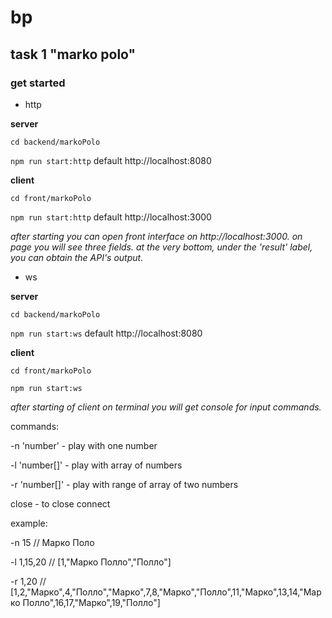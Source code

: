 # bp

## task 1 "marko polo"
### get started

- http

**server**

`cd backend/markoPolo`

`npm run start:http`
default http://localhost:8080

**client**

`cd front/markoPolo`

`npm run start:http`
default http://localhost:3000

_after starting you can open front interface on http://localhost:3000.
on page you will see three fields.
at the very bottom, under the 'result' label, you can obtain the API's output._

- ws

**server**

`cd backend/markoPolo`

`npm run start:ws`
default http://localhost:8080

**client**

`cd front/markoPolo`

`npm run start:ws`

_after starting of client on terminal you will get console for input commands._

commands:

-n 'number' - play with one number

-l 'number[]' - play with array of numbers

-r 'number[]' - play with range of array of two numbers

close - to close connect


example:

-n 15 // Марко Поло

-l 1,15,20 // [1,"Марко Полло","Полло"]

-r 1,20 // [1,2,"Марко",4,"Полло","Марко",7,8,"Марко","Полло",11,"Марко",13,14,"Марко Полло",16,17,"Марко",19,"Полло"]
